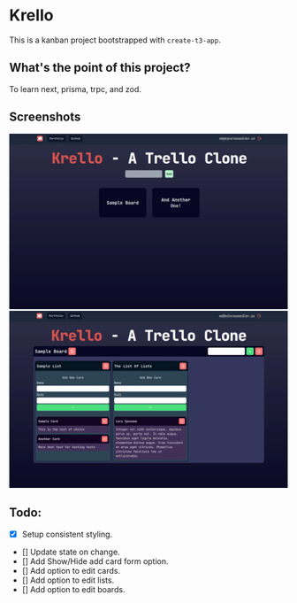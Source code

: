 # Krello

This is a kanban project bootstrapped with `create-t3-app`.  

## What's the point of this project?

To learn next, prisma, trpc, and zod.  

## Screenshots
![Boards](.documentation/board-list.webp)  
![Lists](.documentation/list-list.webp)  

## Todo:
- [x] Setup consistent styling.
- [] Update state on change.
- [] Add Show/Hide add card form option.
- [] Add option to edit cards.
- [] Add option to edit lists.
- [] Add option to edit boards.
